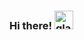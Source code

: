 ### Hi there! <img alt="glasses face" src="https://emojis.slackmojis.com/emojis/images/1531849430/4246/blob-sunglasses.gif?1531849430" width="30" />
<!--
**DeboraBallHor/DeboraBallHor** is a ✨ _special_ ✨ repository because its `README.md` (this file) appears on your GitHub profile.

<-- Welcome to my page! 

My name is Debora, Android developer from São Paulo, Brazil!

- 🌱 I’m currently learning ...
- 👯 I’m looking to collaborate on ...
- 🤔 I’m looking for help with ...
- 💬 Ask me about ...
- 📫 How to reach me: ...
- 😄 Pronouns: ...
- ⚡ Fun fact: ...
-->
